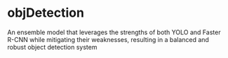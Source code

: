 # objDetection
An ensemble model that leverages the strengths of both YOLO and Faster R-CNN while mitigating their weaknesses, resulting in a balanced and robust object detection system

